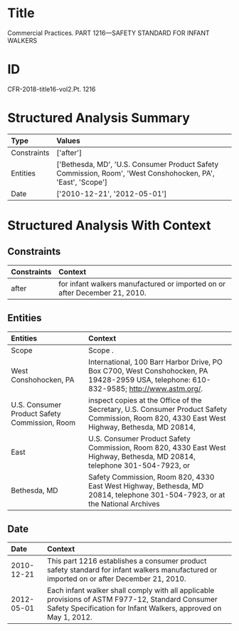 # Title

 Commercial Practices. PART 1216—SAFETY STANDARD FOR INFANT WALKERS


# ID

 CFR-2018-title16-vol2.Pt. 1216


# Structured Analysis Summary

| Type        | Values                                                                                                      |
|:------------|:------------------------------------------------------------------------------------------------------------|
| Constraints | ['after']                                                                                                   |
| Entities    | ['Bethesda, MD', 'U.S. Consumer Product Safety Commission, Room', 'West Conshohocken, PA', 'East', 'Scope'] |
| Date        | ['2010-12-21', '2012-05-01']                                                                                |


# Structured Analysis With Context

 


## Constraints

| Constraints   | Context                                                                     |
|:--------------|:----------------------------------------------------------------------------|
| after         | for infant walkers manufactured or imported on or after  December 21, 2010. |


## Entities

| Entities                                      | Context                                                                                                                                       |
|:----------------------------------------------|:----------------------------------------------------------------------------------------------------------------------------------------------|
| Scope                                         | Scope .                                                                                                                                       |
| West Conshohocken, PA                         | International, 100 Barr Harbor Drive, PO Box C700, West Conshohocken, PA  19428-2959 USA, telephone: 610-832-9585; http://www.astm.org/.      |
| U.S. Consumer Product Safety Commission, Room | inspect copies at the Office of the Secretary, U.S. Consumer Product Safety Commission, Room 820, 4330 East West Highway, Bethesda, MD 20814, |
| East                                          | U.S. Consumer Product Safety Commission, Room 820, 4330 East West Highway, Bethesda, MD 20814, telephone 301-504-7923, or                     |
| Bethesda, MD                                  | Safety Commission, Room 820, 4330 East West Highway, Bethesda, MD 20814, telephone 301-504-7923, or at the National Archives                  |


## Date

| Date       | Context                                                                                                                                                             |
|:-----------|:--------------------------------------------------------------------------------------------------------------------------------------------------------------------|
| 2010-12-21 | This part 1216 establishes a consumer product safety standard for infant walkers manufactured or imported on or after December 21, 2010.                            |
| 2012-05-01 | Each infant walker shall comply with all applicable provisions of ASTM F977-12, Standard Consumer Safety Specification for Infant Walkers, approved on May 1, 2012. |


